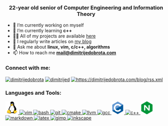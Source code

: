 <h3 align="center">22-year old senior of Computer Engineering and Information Theory</h3>

- 🔭 I’m currently working on myself
- 🌱 I’m currently learning **c++**
- 👨‍💻 All of my projects are available [here](https://www.git.dimitrijedobrota.com)
- 📝 I regularly write articles on [my blog](https://www.dimitrijedobrota.com/blog/)
- 💬 Ask me about **linux, vim, c/c++, algorithms**
- 📫 How to reach me **mail@dimitrijedobrota.com**

<h3 align="left">Connect with me:</h3>
<p align="left">
<a href="https://www.linkedin.com/in/dimitrijedobrota" target="blank"><img align="center" src="https://raw.githubusercontent.com/rahuldkjain/github-profile-readme-generator/master/src/images/icons/Social/linked-in-alt.svg" alt="dimitrijedobrota" height="30" width="40" /></a>
<a href="https://www.leetcode.com/dimitrijed" target="blank"><img align="center" src="https://raw.githubusercontent.com/rahuldkjain/github-profile-readme-generator/master/src/images/icons/Social/leet-code.svg" alt="dimitrijed" height="30" width="40" /></a>
<a href="/https://dimitrijedobrota.com/blog/rss.xml" target="blank"><img align="center" src="https://raw.githubusercontent.com/rahuldkjain/github-profile-readme-generator/master/src/images/icons/Social/rss.svg" alt="https://dimitrijedobrota.com/blog/rss.xml" height="30" width="40" /></a>
</p>

<h3 align="left">Languages and Tools:</h3>
<p align="left">
 <a href="https://www.linux.org/" target="_blank" rel="noreferrer"> <img src="https://raw.githubusercontent.com/devicons/devicon/master/icons/linux/linux-original.svg" alt="linux" width="40" height="40"/> </a>
 <a href="https://www.vim.org/" target="_blank" rel="noreferrer"> <img src="https://cdn.jsdelivr.net/gh/devicons/devicon/icons/vim/vim-original.svg" alt="vim" width="40" height="40"/> </a>
 <a href="https://www.gnu.org/software/bash/" target="_blank" rel="noreferrer"> <img src="https://www.vectorlogo.zone/logos/gnu_bash/gnu_bash-icon.svg" alt="bash" width="40" height="40"/> </a>
 <a href="https://git-scm.com/" target="_blank" rel="noreferrer"> <img src="https://www.vectorlogo.zone/logos/git-scm/git-scm-icon.svg" alt="git" width="40" height="40"/> </a>
 <a href="https://cmake.org/" target="_blank" rel="noreferrer"> <img src="https://cdn.jsdelivr.net/gh/devicons/devicon@latest/icons/cmake/cmake-original.svg" alt="cmake" width="40" height="40"/> </a>
 <a href="https://llvm.org/" target="_blank" rel="noreferrer"> <img src="https://cdn.jsdelivr.net/gh/devicons/devicon/icons/llvm/llvm-original.svg" alt="llvm" width="40" height="40"/> </a>
 <a href="https://gcc.gnu.org/" target="_blank" rel="noreferrer"> <img src="https://cdn.jsdelivr.net/gh/devicons/devicon/icons/gcc/gcc-original.svg" alt="gcc" width="40" height="40"/> </a>
 <a href="https://www.cprogramming.com/" target="_blank" rel="noreferrer"> <img src="https://raw.githubusercontent.com/devicons/devicon/master/icons/c/c-original.svg" alt="c" width="40" height="40"/> </a> 
 <a href="https://cplusplus.com" target="_blank" rel="noreferrer"> <img src="https://cdn.jsdelivr.net/gh/devicons/devicon/icons/cplusplus/cplusplus-original.svg" alt="c++" width="40" height="40"/> </a> 
 <a href="https://www.nginx.com" target="_blank" rel="noreferrer"> <img src="https://raw.githubusercontent.com/devicons/devicon/master/icons/nginx/nginx-original.svg" alt="nginx" width="40" height="40"/> </a>
 <a href="https://www.markdownguide.org/" target="_blank" rel="noreferrer"> <img src="https://cdn.jsdelivr.net/gh/devicons/devicon/icons/markdown/markdown-original.svg" alt="markdown" width="40" height="40"/> </a>
 <a href="https://www.latex-project.org/" target="_blank" rel="noreferrer"> <img src="https://cdn.jsdelivr.net/gh/devicons/devicon/icons/latex/latex-original.svg" alt="latex" width="40" height="40"/> </a>
 <a href="https://www.gimp.org/" target="_blank" rel="noreferrer"> <img src="https://cdn.jsdelivr.net/gh/devicons/devicon/icons/gimp/gimp-original.svg" alt="gimp" width="40" height="40"/> </a>
 <a href="https://inkscape.org/" target="_blank" rel="noreferrer"> <img src="https://cdn.jsdelivr.net/gh/devicons/devicon/icons/inkscape/inkscape-original.svg" alt="inkscape" width="40" height="40"/> </a>
 </p>
